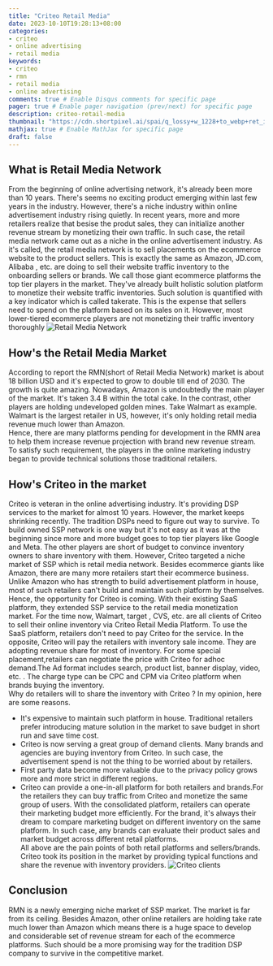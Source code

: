 ```yaml
---
title: "Criteo Retail Media"
date: 2023-10-10T19:28:13+08:00
categories:
- criteo 
- online advertising
- retail media
keywords:
- criteo
- rmn
- retail media
- online advertising
comments: true # Enable Disqus comments for specific page
pager: true # Enable pager navigation (prev/next) for specific page
description: criteo-retail-media
thumbnail: "https://cdn.shortpixel.ai/spai/q_lossy+w_1228+to_webp+ret_img/tinuiti.com/wp-content/uploads/2021/03/RetailMedia-Marquee-imagejpg.jpg"
mathjax: true # Enable MathJax for specific page
draft: false
---
```


## What is Retail Media Network
From the beginning of online advertising network, it's already been more than 10 years. There's seems no exciting product emerging within last few years in the industry. However, there's a niche industry within online advertisement industry rising quietly. In recent years, more and more retailers realize that besise the produt sales, they can initialize another revenue stream by monetizing their own traffic. In such case, the retail media network came out as a niche in the online
advertisement industry. As it's called, the retail media network is to sell placements on the ecommerce website to the product sellers. This is exactly the same as Amazon, JD.com, Alibaba , etc. are doing to sell their website traffic inventory to the onboarding sellers or brands. We call those giant ecommerce platforms the top tier players in the market. They've already built holistic solution platform to monetize their website traffic inventories. Such solution is quantified with a key indicator which is called takerate. This is the expense that sellers need to spend on the platform based on its sales on it. However, most lower-tiered ecommerce players are not monetizing their traffic inventory thoroughly 
![Retail Media Network](retail-media-network.jpeg)
## How's the Retail Media Market
According to report the RMN(short of Retail Media Network) market is about 18 billion USD and it's expected to grow to double till end of 2030. The growth is quite amazing. Nowadays, Amazon is undoubtedly the main player of the market. It's taken 3.4 B within the total cake. In the contrast, other players are holding undeveloped golden mines. Take Walmart as example. Walmart is the largest retailer in US, however, it's only holding retail media revenue much lower than Amazon.  
Hence, there are many platforms pending for development in the RMN area to help them increase revenue projection with brand new revenue stream. To satisfy such requirement, the players in the online marketing industry began to provide technical solutions those traditional retailers. 
## How's Criteo in the market
Criteo is veteran in the online advertising industry. It's providing DSP services to the market for almost 10 years. However, the market keeps shrinking recently. The tradition DSPs need to figure out way to survive. To build owned SSP network is one way but it's not easy as it was at the beginning since more and more budget goes to top tier players like Google and Meta. The other players are short of budget to convince inventory owners to share inventory with them. However, Criteo targeted a
niche market of SSP which is retail media network. Besides ecommerce giants like Amazon, there are many more retailers start their ecommerce business. Unlike Amazon who has strength to build advertisement platform in house, most of such retailers can't build and maintain such platform by themselves. Hence, the opportunity for Criteo is coming. With their existing SaaS platform, they extended SSP service to the retail media monetization market. For the time now, Walmart, target
, CVS, etc. are all clients of Criteo to sell their online inventory via Criteo Retail Media Platform.
To use the SaaS platform, retailers don't need to pay Criteo for the service. In the opposite, Criteo will pay the retailers with inventory sale income. They are adopting revenue share for most of inventory. For some special placement,retailers can negotiate the price with Criteo for adhoc demand.The Ad format includes search, product list, banner display, video, etc. . The charge type can be CPC and CPM via Criteo platform when brands buying the inventory.  
Why do retailers will to share the inventory with Criteo  ? In my opinion, here are some reasons. 
* It's expensive to maintain such platform in house. Traditional retailers prefer introducing mature solution in the market to save budget in short run and save time cost.
* Criteo is now serving a great group of demand clients. Many brands and agencies are buying inventory from Criteo. In such case, the advertisement spend is not the thing to be worried about by retailers.
* First party data become more valuable due to the privacy policy grows more and more strict in different regions. 
* Criteo can provide a one-in-all platform for both retailers and brands.For the retailers they can buy traffic from Criteo and monetize the same group of users. With the consolidated platform, retailers can operate their marketing budget more efficiently. For the brand, it's always their dream to compare marketing budget on different inventory on the same platform. In such case, any brands can evaluate their product sales and market budget across different retail platforms.    
All above are the pain points of both retail platforms and sellers/brands. Criteo took its position in the market by providing typical functions and share the revenue with inventory providers. 
![Criteo clients](criteo-clients.png)
## Conclusion
RMN is a newly emerging niche market of SSP market. The market is far from its ceiling. Besides Amazon, other online retailers are holding take rate much lower than Amazon which means there is a huge space to develop and considerable set of revenue stream for each of the ecommerce platforms. Such should be a more promising way for the tradition DSP company to survive in the competitive market. 

